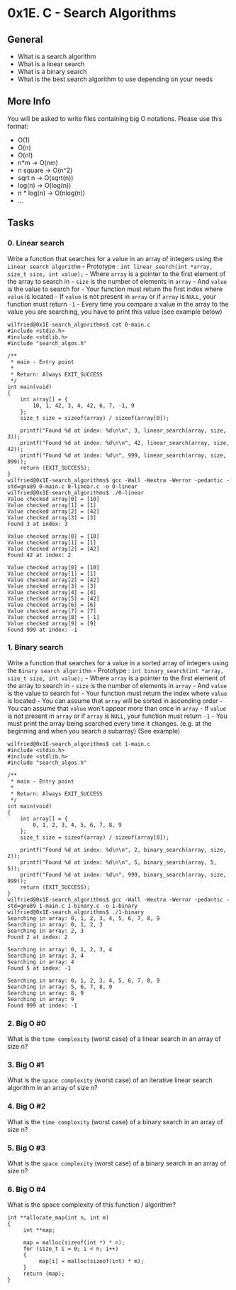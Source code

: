 # 0x1E. C - Search Algorithms

## General
- What is a search algorithm
- What is a linear search
- What is a binary search
- What is the best search algorithm to use depending on your needs

## More Info
You will be asked to write files containing big O notations. Please use this format:

- O(1)
- O(n)
- O(n!)
- n*m -> O(nm)
- n square -> O(n^2)
- sqrt n -> O(sqrt(n))
- log(n) -> O(log(n))
- n * log(n) -> O(nlog(n))
- …

## Tasks

### 0. Linear search

Write a function that searches for a value in an array of integers using the `Linear search algorithm`
    - Prototype : `int linear_search(int *array, size_t size, int value);`
    - Where `array` is a pointer to the first element of the array to search in
    - `size` is the number of elements in `array`
    - And `value` is the value to search for
    - Your function must return the first index where `value` is located
    - If `value` is not present in `array` or if `array` is `NULL`, your function must return `-1`
    - Every time you compare a value in the array to the value you are searching, you have to print this value (see example below)

```shell
wilfried@0x1E-search_algorithms$ cat 0-main.c
#include <stdio.h>
#include <stdlib.h>
#include "search_algos.h"

/**
 * main - Entry point
 *
 * Return: Always EXIT_SUCCESS
 */
int main(void)
{
    int array[] = {
        10, 1, 42, 3, 4, 42, 6, 7, -1, 9
    };
    size_t size = sizeof(array) / sizeof(array[0]);

    printf("Found %d at index: %d\n\n", 3, linear_search(array, size, 3));
    printf("Found %d at index: %d\n\n", 42, linear_search(array, size, 42));
    printf("Found %d at index: %d\n", 999, linear_search(array, size, 999));
    return (EXIT_SUCCESS);
}
wilfried@0x1E-search_algorithms$ gcc -Wall -Wextra -Werror -pedantic -std=gnu89 0-main.c 0-linear.c -o 0-linear
wilfried@0x1E-search_algorithms$ ./0-linear
Value checked array[0] = [10]
Value checked array[1] = [1]
Value checked array[2] = [42]
Value checked array[3] = [3]
Found 3 at index: 3

Value checked array[0] = [10]
Value checked array[1] = [1]
Value checked array[2] = [42]
Found 42 at index: 2

Value checked array[0] = [10]
Value checked array[1] = [1]
Value checked array[2] = [42]
Value checked array[3] = [3]
Value checked array[4] = [4]
Value checked array[5] = [42]
Value checked array[6] = [6]
Value checked array[7] = [7]
Value checked array[8] = [-1]
Value checked array[9] = [9]
Found 999 at index: -1
```


### 1. Binary search

Write a function that searches for a value in a sorted array of integers using the `Binary search algorithm`
    - Prototype : `int binary_search(int *array, size_t size, int value);`
    - Where `array` is a pointer to the first element of the array to search in
    - `size` is the number of elements in `array`
    - And `value` is the value to search for
    - Your function must return the index where `value` is located
    - You can assume that `array` will be sorted in ascending order
    - You can assume that `value` won’t appear more than once in `array`
    - If `value` is not present in `array` or if `array` is `NULL`, your function must return `-1`
    - You must print the array being searched every time it changes. (e.g. at the beginning and when you search a subarray) (See example)

```shell
wilfried@0x1E-search_algorithms$ cat 1-main.c
#include <stdio.h>
#include <stdlib.h>
#include "search_algos.h"

/**
 * main - Entry point
 *
 * Return: Always EXIT_SUCCESS
 */
int main(void)
{
    int array[] = {
        0, 1, 2, 3, 4, 5, 6, 7, 8, 9
    };
    size_t size = sizeof(array) / sizeof(array[0]);

    printf("Found %d at index: %d\n\n", 2, binary_search(array, size, 2));
    printf("Found %d at index: %d\n\n", 5, binary_search(array, 5, 5));
    printf("Found %d at index: %d\n", 999, binary_search(array, size, 999));
    return (EXIT_SUCCESS);
}
wilfried@0x1E-search_algorithms$ gcc -Wall -Wextra -Werror -pedantic -std=gnu89 1-main.c 1-binary.c -o 1-binary
wilfried@0x1E-search_algorithms$ ./1-binary
Searching in array: 0, 1, 2, 3, 4, 5, 6, 7, 8, 9
Searching in array: 0, 1, 2, 3
Searching in array: 2, 3
Found 2 at index: 2

Searching in array: 0, 1, 2, 3, 4
Searching in array: 3, 4
Searching in array: 4
Found 5 at index: -1

Searching in array: 0, 1, 2, 3, 4, 5, 6, 7, 8, 9
Searching in array: 5, 6, 7, 8, 9
Searching in array: 8, 9
Searching in array: 9
Found 999 at index: -1
```


### 2. Big O #0

What is the `time complexity` (worst case) of a linear search in an array of size n?


### 3. Big O #1

What is the `space complexity` (worst case) of an iterative linear search algorithm in an array of size n?


### 4. Big O #2

What is the `time complexity` (worst case) of a binary search in an array of size n?


### 5. Big O #3

What is the `space complexity` (worst case) of a binary search in an array of size n?


### 6. Big O #4

What is the space complexity of this function / algorithm?

```shell
int **allocate_map(int n, int m)
{
     int **map;

     map = malloc(sizeof(int *) * n);
     for (size_t i = 0; i < n; i++)
     {
          map[i] = malloc(sizeof(int) * m);
     }
     return (map);
}
```
